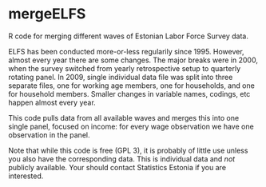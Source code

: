# mergeELFS

R code for merging different waves of Estonian Labor Force Survey data.

ELFS has been conducted more-or-less regularily since 1995.  However,
almost every year there are some changes.  The major breaks were in
2000, when the survey switched from yearly retrospective setup to
quarterly rotating panel.  In 2009, single individual data file was
split into three separate files, one for working age members, one for
households, and one for household members.  Smaller changes in
variable names, codings, etc happen almost every year.

This code pulls data from all available waves and merges this into one
single panel, focused on income: for every wage observation we have
one observation in the panel.

Note that while this code is free (GPL 3), it is probably of little
use unless you also have the corresponding data.  This is individual
data and _not_ publicly available.  Your should contact Statistics
Estonia if you are interested.
